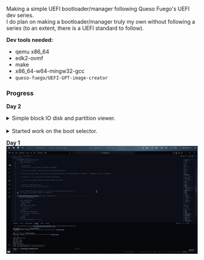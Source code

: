 Making a simple UEFI bootloader/manager following Queso Fuego's UEFI dev series. \
I do plan on making a bootloader/manager truly my own without following a series (to an extent, there is a UEFI standard to follow).

**Dev tools needed:**
- qemu x86_64
- edk2-ovmf
- make
- x86_64-w64-mingw32-gcc
- `queso-fuego/UEFI-GPT-image-creator`

### Progress

**Day 2** 
<details>
    <summary>
    Simple block IO disk and partition viewer.
    </summary>
    <img src="./media/blockio-day2.png" alt="day 2 - block io disk and partition info"/>
</details>
<br/>
<details>
    <summary>
    Started work on the boot selector.
    </summary>
    <img src="./media/start-of-boot-selector-day2.png" alt="day 2 - start of boot sel" />
</details>

**Day 1** \
![Day 1 GIF](./media/day1.gif)